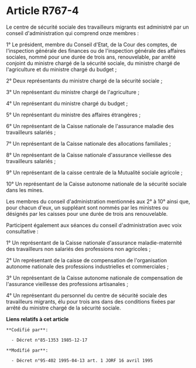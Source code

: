 # Article R767-4

Le centre de sécurité sociale des travailleurs migrants est administré par un conseil d'administration qui comprend onze
membres :

1° Le président, membre du Conseil d'Etat, de la Cour des comptes, de l'inspection générale des finances ou de l'inspection
générale des affaires sociales, nommé pour une durée de trois ans, renouvelable, par arrêté conjoint du ministre chargé de la
sécurité sociale, du ministre chargé de l'agriculture et du ministre chargé du budget ;

2° Deux représentants du ministre chargé de la sécurité sociale ;

3° Un représentant du ministre chargé de l'agriculture ;

4° Un représentant du ministre chargé du budget ;

5° Un représentant du ministre des affaires étrangères ;

6° Un représentant de la Caisse nationale de l'assurance maladie des travailleurs salariés ;

7° Un représentant de la Caisse nationale des allocations familiales ;

8° Un représentant de la Caisse nationale d'assurance vieillesse des travailleurs salariés ;

9° Un représentant de la caisse centrale de la Mutualité sociale agricole ;

10° Un représentant de la Caisse autonome nationale de la sécurité sociale dans les mines.

Les membres du conseil d'administration mentionnés aux 2° à 10° ainsi que, pour chacun d'eux, un suppléant sont nommés par
les ministres ou désignés par les caisses pour une durée de trois ans renouvelable.

Participent également aux séances du conseil d'administration avec voix consultative :

1° Un représentant de la Caisse nationale d'assurance maladie-maternité des travailleurs non salariés des professions non
agricoles ;

2° Un représentant de la caisse de compensation de l'organisation autonome nationale des professions industrielles et
commerciales ;

3° Un représentant de la Caisse autonome nationale de compensation de l'assurance vieillesse des professions artisanales ;

4° Un représentant du personnel du centre de sécurité sociale des travailleurs migrants, élu pour trois ans dans des
conditions fixées par arrêté du ministre chargé de la sécurité sociale.

**Liens relatifs à cet article**

	**Codifié par**:

	  - Décret n°85-1353 1985-12-17

	**Modifié par**:

	  - Décret n°95-402 1995-04-13 art. 1 JORF 16 avril 1995

